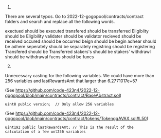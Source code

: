 1. 

There are several typos. Go to 2022-12-gogopool/contracts/contract folders and search and replace all the following words.

exectued should be executed
transfered should be transferred
Eligiblity should be Eligibility
validater should be validator
recieved should be received
occured should be occurred
beign should be begin
adhear should be adhere
seperately should be separately
registring should be registering
Transfered should be Transferred
stakers's should be stakers'
withdrawl should be withdrawal
fucns should be funcs

2.

Unnecessary casting for the following variables. We could have more than 256 variables and lastRewardsAmt that larger than 6.2771017e+57

(See https://github.com/code-423n4/2022-12-gogopool/blob/main/contracts/contract/BaseAbstract.sol)

```
uint8 public version;  // Only allow 256 variables
```

(See https://github.com/code-423n4/2022-12-gogopool/blob/main/contracts/contract/tokens/TokenggAVAX.sol#L50)

```
uint192 public lastRewardsAmt; // This is the result of the calculation of a few unt256 variables
```

